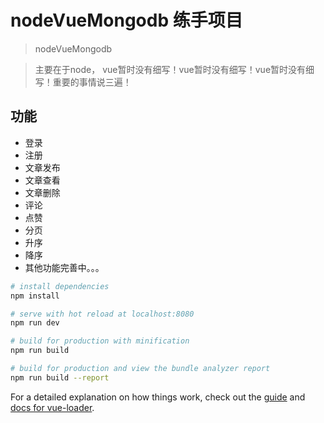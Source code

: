 # nodeVueMongodb 练手项目

> nodeVueMongodb

>主要在于node，
>vue暂时没有细写！vue暂时没有细写！vue暂时没有细写！重要的事情说三遍！

## 功能
- 登录
- 注册
- 文章发布
- 文章查看
- 文章删除
- 评论
- 点赞
- 分页
- 升序
- 降序
- 其他功能完善中。。。


``` bash
# install dependencies
npm install

# serve with hot reload at localhost:8080
npm run dev

# build for production with minification
npm run build

# build for production and view the bundle analyzer report
npm run build --report
```

For a detailed explanation on how things work, check out the [guide](http://vuejs-templates.github.io/webpack/) and [docs for vue-loader](http://vuejs.github.io/vue-loader).
